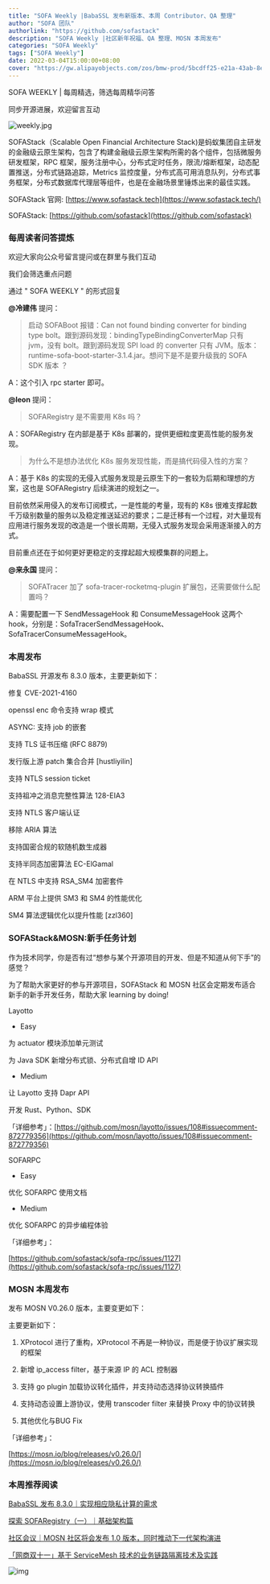 ```yaml
---
title: "SOFA Weekly |BabaSSL 发布新版本、本周 Contributor、QA 整理"
author: "SOFA 团队"
authorlink: "https://github.com/sofastack"
description: "SOFA Weekly |社区新年祝福、QA 整理、MOSN 本周发布"
categories: "SOFA Weekly"
tags: ["SOFA Weekly"]
date: 2022-03-04T15:00:00+08:00
cover: "https://gw.alipayobjects.com/zos/bmw-prod/5bcdff25-e21a-43ab-8e34-04305cd379ae.webp"
---
```


SOFA WEEKLY | 每周精选，筛选每周精华问答

同步开源进展，欢迎留言互动

![weekly.jpg](https://gw.alipayobjects.com/mdn/rms_1c90e8/afts/img/A*Fbc6T6UeKyUAAAAAAAAAAAAAARQnAQ)

SOFAStack（Scalable Open Financial Architecture Stack)是蚂蚁集团自主研发的金融级云原生架构，包含了构建金融级云原生架构所需的各个组件，包括微服务研发框架，RPC 框架，服务注册中心，分布式定时任务，限流/熔断框架，动态配置推送，分布式链路追踪，Metrics 监控度量，分布式高可用消息队列，分布式事务框架，分布式数据库代理层等组件，也是在金融场景里锤炼出来的最佳实践。

SOFAStack 官网: [https://www.sofastack.tech](https://www.sofastack.tech/)

SOFAStack: [https://github.com/sofastack](https://github.com/sofastack)

### 每周读者问答提炼

欢迎大家向公众号留言提问或在群里与我们互动

我们会筛选重点问题

通过 " SOFA WEEKLY " 的形式回复

**@冷建伟** 提问：

>启动 SOFABoot 报错：Can not found binding converter for binding type bolt。跟到源码发现：bindingTypeBindingConverterMap 只有 jvm，没有 bolt。跟到源码发现 SPI load 的 converter 只有 JVM。版本：runtime-sofa-boot-starter-3.1.4.jar。想问下是不是要升级我的 SOFA SDK 版本 ？

A：这个引入 rpc starter 即可。

**@leon** 提问：

>SOFARegistry  是不需要用 K8s 吗？

A：SOFARegistry 在内部是基于 K8s 部署的，提供更细粒度更高性能的服务发现。

>为什么不是想办法优化 K8s 服务发现性能，而是搞代码侵入性的方案？

A：基于 K8s 的实现的无侵入式服务发现是云原生下的一套较为后期和理想的方案，这也是 SOFARegistry 后续演进的规划之一。

目前依然采用侵入的发布订阅模式，一是性能的考量，现有的 K8s 很难支撑起数千万级别数量的服务以及稳定推送延迟的要求；二是迁移有一个过程，对大量现有应用进行服务发现的改造是一个很长周期，无侵入式服务发现会采用逐渐接入的方式。

目前重点还在于如何更好更稳定的支撑起超大规模集群的问题上。

**@来永国** 提问：

>SOFATracer 加了 sofa-tracer-rocketmq-plugin 扩展包，还需要做什么配置吗？

A：需要配置一下 SendMessageHook 和 ConsumeMessageHook 这两个 hook，分别是：SofaTracerSendMessageHook、SofaTracerConsumeMessageHook。

### 本周发布

BabaSSL 开源发布 8.3.0 版本，主要更新如下：

修复 CVE-2021-4160

openssl enc 命令支持 wrap 模式

ASYNC: 支持 job 的嵌套

支持 TLS 证书压缩 (RFC 8879)

发行版上游 patch 集合合并 [hustliyilin]

支持 NTLS session ticket

支持祖冲之消息完整性算法 128-EIA3

支持 NTLS 客户端认证

移除 ARIA 算法

支持国密合规的软随机数生成器

支持半同态加密算法 EC-ElGamal

在 NTLS 中支持 RSA_SM4 加密套件

ARM 平台上提供 SM3 和 SM4 的性能优化

SM4 算法逻辑优化以提升性能 [zzl360]

### SOFAStack&MOSN:新手任务计划 

作为技术同学，你是否有过“想参与某个开源项目的开发、但是不知道从何下手”的感觉？

为了帮助大家更好的参与开源项目，SOFAStack 和 MOSN 社区会定期发布适合新手的新手开发任务，帮助大家 learning by doing!

Layotto

- Easy

为 actuator 模块添加单元测试

为 Java SDK 新增分布式锁、分布式自增 ID API

- Medium

让 Layotto 支持 Dapr API

开发 Rust、Python、SDK

「详细参考」：[https://github.com/mosn/layotto/issues/108#issuecomment-872779356](https://github.com/mosn/layotto/issues/108#issuecomment-872779356)

SOFARPC

- Easy

优化 SOFARPC 使用文档

- Medium

优化 SOFARPC 的异步编程体验

「详细参考」：

[https://github.com/sofastack/sofa-rpc/issues/1127](https://github.com/sofastack/sofa-rpc/issues/1127)

### MOSN 本周发布

发布 MOSN V0.26.0 版本，主要变更如下：

主要更新如下：

1. XProtocol 进行了重构，XProtocol 不再是一种协议，而是便于协议扩展实现的框架

2. 新增 ip_access filter，基于来源 IP 的 ACL 控制器

3. 支持 go plugin 加载协议转化插件，并支持动态选择协议转换插件

4. 支持动态设置上游协议，使用 transcoder filter 来替换 Proxy 中的协议转换

5. 其他优化与BUG Fix

「详细参考」：

[https://mosn.io/blog/releases/v0.26.0/](https://mosn.io/blog/releases/v0.26.0/)

### 本周推荐阅读

[BabaSSL 发布 8.3.0｜实现相应隐私计算的需求](https://mp.weixin.qq.com/s?__biz=MzUzMzU5Mjc1Nw==&mid=2247502271&idx=1&sn=861bcea32cc766721bb6fd95361ef6eb&chksm=faa32665cdd4af73dcc42c51f79e6c61035cddf95ecad822ea6e85cb188c60cb85c9b8027484&scene=21#wechat_redirect)

[探索 SOFARegistry（一）｜基础架构篇](https://mp.weixin.qq.com/s?__biz=MzUzMzU5Mjc1Nw==&mid=2247502139&idx=1&sn=015419fdc360c07030cf147cbfb1cf2f&chksm=faa326e1cdd4aff71d498bbdcdf3e2bf83e53a7a0cfc6c01ff123860e074d199411191b3ea13&scene=21#wechat_redirect)

[社区会议｜MOSN 社区将会发布 1.0 版本，同时推动下一代架构演进](https://mp.weixin.qq.com/s?__biz=MzUzMzU5Mjc1Nw==&mid=2247502035&idx=1&sn=7854ee79b923d5431903f787ff9edc73&chksm=faa32709cdd4ae1fce7b031a5ceed38018dbcc61da42024649d8ef0c5b39d823d508004239a8&scene=21#wechat_redirect)

[「网商双十一」基于 ServiceMesh 技术的业务链路隔离技术及实践](https://mp.weixin.qq.com/s?__biz=MzUzMzU5Mjc1Nw==&mid=2247499337&idx=1&sn=a0f3965f5989858c7e50763e696c9c53&chksm=faa31193cdd49885045adfce40c76e7cde9b689203845f2f674c24f379c246868d272c8adcbd&scene=21t)

![img](https://gw.alipayobjects.com/mdn/rms_1c90e8/afts/img/A*tvfDQLxTbsgAAAAAAAAAAAAAARQnAQ)
